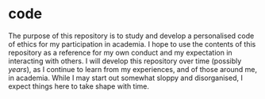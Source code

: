 # code

The purpose of this repository is to study and develop a personalised code of ethics for my participation in academia. I hope to use the contents of this repository as a reference for my own conduct and my expectation in interacting with others. I will develop this repository over time (possibly _years_), as I continue to learn from my experiences, and of those around me, in academia. While I may start out somewhat sloppy and disorganised, I expect things here to take shape with time.
